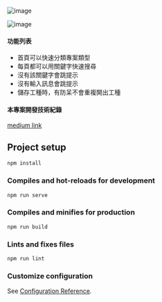 ![image](https://user-images.githubusercontent.com/20246156/193520772-bf48e911-3936-42ca-a4f7-5f94708a17f0.png)

![image](https://user-images.githubusercontent.com/20246156/193521024-562c81e6-16e0-4508-a496-ec75d27a9a99.png)


#### 功能列表

- 首頁可以快速分類專案類型
- 每頁都可以用關鍵字快速搜尋
-   沒有該關鍵字會跳提示
-   沒有輸入訊息會跳提示
- 儲存工種時，有防呆不會重複開出工種

#### 本專案開發技術紀錄
<p><a href="https://medium.com/@wang8119/%E5%BB%BA%E7%AF%89%E4%BA%8B%E5%8B%99%E6%89%80%E5%B0%88%E6%A1%88%E7%AE%A1%E7%90%86%E7%B3%BB%E7%B5%B1-%E5%89%8D%E7%AB%AF%E9%96%8B%E7%99%BC-d3a86cc6033">medium link</a></p>

## Project setup
```
npm install
```

### Compiles and hot-reloads for development
```
npm run serve
```

### Compiles and minifies for production
```
npm run build
```

### Lints and fixes files
```
npm run lint
```

### Customize configuration
See [Configuration Reference](https://cli.vuejs.org/config/).
